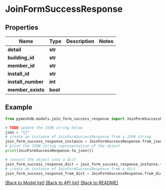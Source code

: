 # JoinFormSuccessResponse


## Properties

Name | Type | Description | Notes
------------ | ------------- | ------------- | -------------
**detail** | **str** |  | 
**building_id** | **str** |  | 
**member_id** | **str** |  | 
**install_id** | **str** |  | 
**install_number** | **int** |  | 
**member_exists** | **bool** |  | 

## Example

```python
from pymeshdb.models.join_form_success_response import JoinFormSuccessResponse

# TODO update the JSON string below
json = "{}"
# create an instance of JoinFormSuccessResponse from a JSON string
join_form_success_response_instance = JoinFormSuccessResponse.from_json(json)
# print the JSON string representation of the object
print(JoinFormSuccessResponse.to_json())

# convert the object into a dict
join_form_success_response_dict = join_form_success_response_instance.to_dict()
# create an instance of JoinFormSuccessResponse from a dict
join_form_success_response_from_dict = JoinFormSuccessResponse.from_dict(join_form_success_response_dict)
```
[[Back to Model list]](../README.md#documentation-for-models) [[Back to API list]](../README.md#documentation-for-api-endpoints) [[Back to README]](../README.md)



